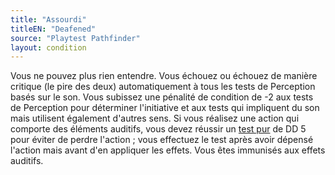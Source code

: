 ```yaml
---
title: "Assourdi"
titleEN: "Deafened"
source: "Playtest Pathfinder"
layout: condition
---
```


Vous ne pouvez plus rien entendre. Vous échouez ou échouez de manière critique (le pire des deux) automatiquement à tous les tests de Perception basés sur le son. Vous subissez une pénalité de condition de -2 aux tests de Perception pour déterminer l'initiative et aux tests qui impliquent du son mais utilisent également d'autres sens. Si vous réalisez une action qui comporte des éléments auditifs, vous devez réussir un [test pur](/ch9-jouer-à-pathfinder/tests.html#tests-purs) de DD 5 pour éviter de perdre l'action ; vous effectuez le test après avoir dépensé l'action mais avant d'en appliquer les effets. Vous êtes immunisés aux effets auditifs.